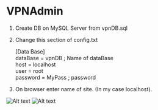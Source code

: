 # VPNAdmin

1. Create DB on MySQL Server from vpnDB.sql 

2. Change this section of config.txt  
    
    [Data Base]<br>
    dataBase = vpnDB	            ;  Name of dataBase <br>
    host = localhost<br>
    user = root<br>
    password =	MyPass				;  password<br>

3. On browser enter name of site. (In my case localhost). 

![Alt text](https://cloud.githubusercontent.com/assets/10370931/24453162/6c1f4462-148f-11e7-82f8-76170c2d99d5.png)
![Alt text](https://cloud.githubusercontent.com/assets/10370931/24453165/6f035722-148f-11e7-9f83-40eee0c27ef9.png)
